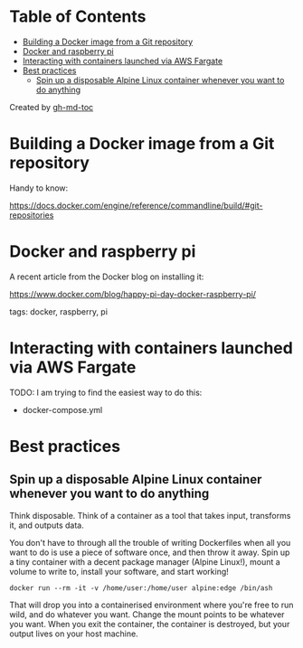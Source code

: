 
Table of Contents
=================

   * [Building a Docker image from a Git repository](#building-a-docker-image-from-a-git-repository)
   * [Docker and raspberry pi](#docker-and-raspberry-pi)
   * [Interacting with containers launched via AWS Fargate](#interacting-with-containers-launched-via-aws-fargate)
   * [Best practices](#best-practices)
      * [Spin up a disposable Alpine Linux container whenever you want to do anything](#spin-up-a-disposable-alpine-linux-container-whenever-you-want-to-do-anything)

Created by [gh-md-toc](https://github.com/ekalinin/github-markdown-toc)



# Building a Docker image from a Git repository
Handy to know:

https://docs.docker.com/engine/reference/commandline/build/#git-repositories

# Docker and raspberry pi

A recent article from the Docker blog on installing it:

https://www.docker.com/blog/happy-pi-day-docker-raspberry-pi/

tags: docker, raspberry, pi

# Interacting with containers launched via AWS Fargate
TODO: I am trying to find the easiest way to do this:
- docker-compose.yml

# Best practices
## Spin up a disposable Alpine Linux container whenever you want to do anything
Think disposable.
Think of a container as a tool that takes input, transforms it, and outputs data.

You don't have to through all the trouble of writing Dockerfiles when all you want to do
is use a piece of software once, and then throw it away.
Spin up a tiny container with a decent package manager (Alpine Linux!), mount a volume
to write to, install your software, and start working!

`docker run --rm -it -v /home/user:/home/user alpine:edge /bin/ash`

That will drop you into a containerised environment where you're free to run wild, and do
whatever you want. Change the mount points to be whatever you want.
When you exit the container, the container is destroyed, but your output lives on your host machine.
